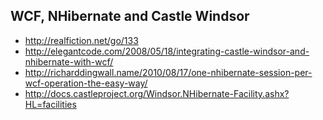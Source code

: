 WCF, NHibernate and Castle Windsor
----------------------------------
* http://realfiction.net/go/133
* http://elegantcode.com/2008/05/18/integrating-castle-windsor-and-nhibernate-with-wcf/
* http://richarddingwall.name/2010/08/17/one-nhibernate-session-per-wcf-operation-the-easy-way/
* http://docs.castleproject.org/Windsor.NHibernate-Facility.ashx?HL=facilities